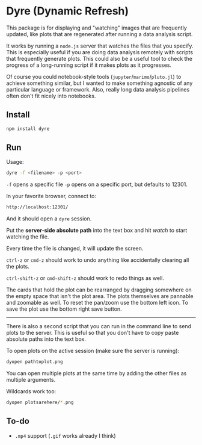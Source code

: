 # Dyre (Dynamic Refresh)

This package is for displaying and "watching" images that are frequently updated, like plots that are regenerated after running a data analysis script.

It works by running a `node.js` server that watches the files that you specify. This is especially useful if you are doing data analysis remotely with scripts that frequently generate plots. This could also be a useful tool to check the progress of a long-running script if it makes plots as it progresses.

Of course you could notebook-style tools (`jupyter`/`marimo`/`pluto.jl`) to achieve something similar, but I wanted to make something agnostic of any particular language or framework. Also, really long data analysis pipelines often don't fit nicely into notebooks.

## Install

``` sh
npm install dyre
```

## Run

Usage:

``` sh
dyre -f <filename> -p <port>
```

`-f` opens a specific file
`-p` opens on a specific port, but defaults to 12301.

In your favorite browser, connect to:

``` md
http://localhost:12301/
```

And it should open a `dyre` session.

Put the **server-side absolute path** into the text box and hit *watch* to start watching the file.

Every time the file is changed, it will update the screen.

`ctrl-z` or `cmd-z` should work to undo anything like accidentally clearing all the plots.

`ctrl-shift-z` or `cmd-shift-z` should work to redo things as well.

The cards that hold the plot can be rearranged by dragging somewhere on the empty space that isn't the plot area. The plots themselves are pannable and zoomable as well. To reset the pan/zoom use the bottom left icon. To save the plot use the bottom right save button.

---

There is also a second script that you can run in the command line to send plots to the server. This is useful so that you don't have to copy paste absolute paths into the text box.

To open plots on the active session (make sure the server is running):

``` sh
dyopen pathtoplot.png
```

You can open multiple plots at the same time by adding the other files as multiple arguments.

Wildcards work too:

``` sh
dyopen plotsarehere/*.png
```

## To-do

* `.mp4` support (`.gif` works already I think)